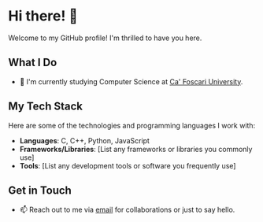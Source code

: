 # Hi there! 👋

Welcome to my GitHub profile! I'm thrilled to have you here.

## What I Do

- 🚀 I'm currently studying Computer Science at [Ca' Foscari University](https://www.unive.it/).

## My Tech Stack

Here are some of the technologies and programming languages I work with:

- **Languages**: C, C++, Python, JavaScript
- **Frameworks/Libraries**: [List any frameworks or libraries you commonly use]
- **Tools**: [List any development tools or software you frequently use]

## Get in Touch

- 📫 Reach out to me via [email](mailto:matteotoffoli66@gmail.com) for collaborations or just to say hello.
